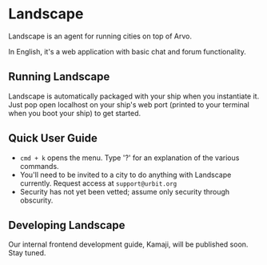 # Landscape

Landscape is an agent for running cities on top of Arvo. 

In English, it's a web application with basic chat and forum functionality.

## Running Landscape

Landscape is automatically packaged with your ship when you instantiate it. Just pop open localhost on your ship's web port (printed to your terminal when you boot your ship) to get started. 

## Quick User Guide 

- `cmd + k` opens the menu. Type '?' for an explanation of the various commands.
- You'll need to be invited to a city to do anything with Landscape currently. Request access at `support@urbit.org`
- Security has not yet been vetted; assume only security through obscurity.

## Developing Landscape 

Our internal frontend development guide, Kamaji, will be published soon. Stay tuned.
